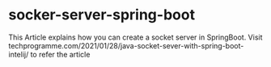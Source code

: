 # socker-server-spring-boot

This Article explains how you can create a socket server in SpringBoot. Visit techprogramme.com/2021/01/28/java-socket-sever-with-spring-boot-intelij/ to refer the article
